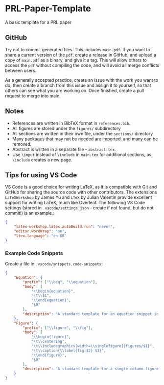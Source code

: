 # PRL-Paper-Template
A basic template for a PRL paper

## GitHub

Try not to commit generated files. This includes `main.pdf`. If you want to share a current version of the `pdf`, create a release in GitHub, and upload a copy of `main.pdf` as a binary, and give it a tag. This will allow others to access the `pdf` without compiling the code, and will avoid all merge conflicts between users.

As a generally accepted practice, create an issue with the work you want to do, then create a branch from this issue and assign it to yourself, so that others can see what you are working on. Once finished, create a pull request to merge into main.

## Notes

- References are written in BibTeX format in `references.bib`.
- All figures are stored under the `figures/` subdirectory
- All sections are written in their own file, under the `sections/` directory
- Many packages that may not be needed are imported, and many can be removed.
- Abstract is written in a separate file - `abstract.tex`.
- Use `\input` instead of `\include` in `main.tex` for additional sections, as `\include` creates a new page.

## Tips for using VS Code

VS Code is a good choice for writing LaTeX, as it is compatible with Git and GitHub for sharing the source code with other contributors. The extensions `LaTeXWorkshop` by James Yu and `LTeX` by Julian Valentin provide excellent support for writing LaTeX, much like Overleaf. The following VS Code settings (stored in `.vscode/settings.json` - create if not found, but do not commit!) is an example.:

```json
{
    "latex-workshop.latex.autoBuild.run": "never",
    "editor.wordWrap": "on",
    "ltex.language": "en-GB"
}
```

### Example Code Snippets

Create a file in `.vscode/snippets.code-snippets`:

```json
{
    "Equation": {
        "prefix": ["\\beq", "\\equation"],
        "body": [
            "\\begin{equation}",
            "\t\\$1",
            "\\end{equation}",
			"$0"
        ],
        "description": "A standard template for an equation snippet in LaTeX."
    },
    "Figure": {
        "prefix": ["\\figure", "\\fig"],
        "body": [
            "\\begin{figure}",
            "\t\\centering",
            "\t\\includegraphics[width=\\singlefigure]{figures/$1}",
            "\t\\caption{\\label{fig:$2} $3}",
            "\\end{figure}",
            "$0"
        ],
        "description": "A standard template for a single column figure in LaTeX."
    }
}
```
